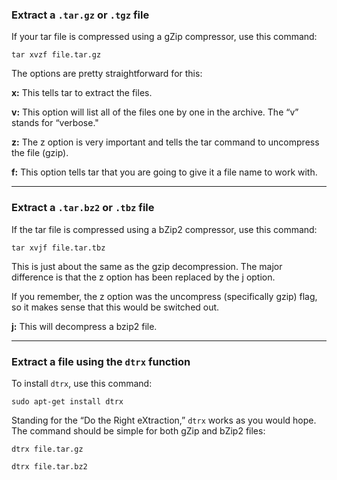 ### Extract a ```.tar.gz``` or ```.tgz``` file

If your tar file is compressed using a gZip compressor, use this command:

    tar xvzf file.tar.gz

The options are pretty straightforward for this:  
  
**x:** This tells tar to extract the files.  
  
**v:** This option will list all of the files one by one in the archive. The “v” stands for “verbose."  
  
**z:** The z option is very important and tells the tar command to uncompress the file (gzip).  
  
**f:** This option tells tar that you are going to give it a file name to work with.

---
### Extract a ```.tar.bz2``` or ```.tbz``` file

If the tar file is compressed using a bZip2 compressor, use this command:

    tar xvjf file.tar.tbz

This is just about the same as the gzip decompression. The major difference is that the z option has been replaced by the j option.  
  
If you remember, the z option was the uncompress (specifically gzip) flag, so it makes sense that this would be switched out.  
  
**j:** This will decompress a bzip2 file.

---
### Extract a file using the ```dtrx``` function

To install ```dtrx```, use this command:

    sudo apt-get install dtrx
	
Standing for the “Do the Right eXtraction,” ```dtrx``` works as you would hope. The command should be simple for both gZip and bZip2 files:

```
dtrx file.tar.gz
```

```
dtrx file.tar.bz2
```
